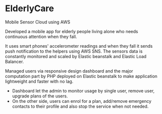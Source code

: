 # ElderlyCare
Mobile Sensor Cloud using AWS

Developed a mobile app for elderly people living alone who needs continuous attention when they fall. 

It uses smart phones' accelerometer readings and when they fall it sends push notification to the helpers using AWS SNS. The sensors data is constantly monitored and scaled by Elastic beanstalk and Elastic Load Balancer.

Managed users via responsive design dashboard and the major computation part by PHP deployed on Elastic beanstalk to make application lightweight and faster with no lag.

- Dashboard let the admin to monitor usage by single user, remove user, upgrade plans of the users.
- On the other side, users can enrol for a plan, add/remove emergency contacts to their profile and also stop the service when not needed.
